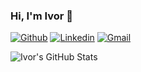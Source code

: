 ### Hi, I'm Ivor 👋
[![Github](https://img.shields.io/badge/-Github-000?style=flat&logo=Github&logoColor=white)](https://github.com/ivor808)
[![Linkedin](https://img.shields.io/badge/-LinkedIn-blue?style=flat&logo=Linkedin&logoColor=white)](https://www.linkedin.com/in/ivor-zalud/)
[![Gmail](https://img.shields.io/badge/-Gmail-c14438?style=flat&logo=Gmail&logoColor=white)](mailto:ivor808@gmail.com)

<img src="https://github-readme-stats.vercel.app/api?username=ivor808&show_icons=true&hide_border=true&count_private=true&theme=shades-of-purple&icon_color=fad000" alt="Ivor's GitHub Stats">

<!--
**Ivor808/ivor808** is a ✨ _special_ ✨ repository because its `README.md` (this file) appears on your GitHub profile.

Here are some ideas to get you started:

- 🔭 I’m currently working on ...
- 🌱 I’m currently learning ...
- 👯 I’m looking to collaborate on ...
- 🤔 I’m looking for help with ...
- 💬 Ask me about ...
- 📫 How to reach me: ...
- 😄 Pronouns: ...
- ⚡ Fun fact: ...
-->
